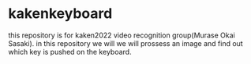 # kakenkeyboard

this repository is for kaken2022 video recognition group(Murase Okai Sasaki).
in this repository we will we will prossess an image and find out which key is pushed on the keyboard.


